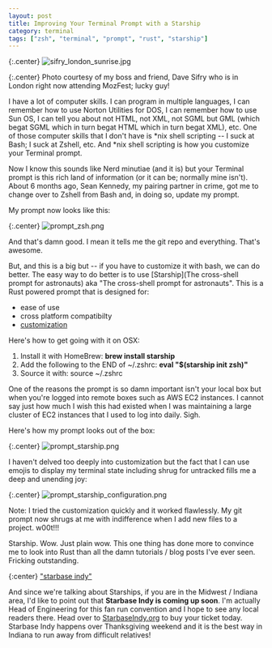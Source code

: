 ```yaml
---
layout: post
title: Improving Your Terminal Prompt with a Starship
category: terminal
tags: ["zsh", "terminal", "prompt", "rust", "starship"]
---
```

{:.center}
![sifry_london_sunrise.jpg](/blog/assets/sifry_london_sunrise.jpg)

{:.center}
Photo courtesy of my boss and friend, Dave Sifry who is in London right now attending MozFest; lucky guy!

I have a lot of computer skills.  I can program in multiple languages, I can remember how to use Norton Utilities for DOS, I can remember how to use Sun OS, I can tell you about not HTML, not XML, not SGML but GML (which begat SGML which in turn begat HTML which in turn begat XML), etc.  One of those computer skills that I don't have is *nix shell scripting -- I suck at Bash; I suck at Zshell, etc.  And *nix shell scripting is how you customize your Terminal prompt.  

Now I know this sounds like Nerd minutiae (and it is) but your Terminal prompt is this rich land of information (or it can be; normally mine isn't).  About 6 months ago, Sean Kennedy, my pairing partner in crime, got me to change over to Zshell from Bash and, in doing so, update my prompt.  

My prompt now looks like this:

{:.center}
![prompt_zsh.png](/blog/assets/prompt_zsh.png)

And that's damn good.  I mean it tells me the git repo and everything.  That's awesome.  

But, and this is a big but -- if you have to customize it with bash, we can do better.  The easy way to do better is to use [Starship](The cross-shell prompt for astronauts) aka "The cross-shell prompt for astronauts".  This is a Rust powered prompt that is designed for:

* ease of use
* cross platform compatibilty
* [customization](https://starship.rs/config/)

Here's how to get going with it on OSX:

1. Install it with HomeBrew:  **brew install starship**
2. Add the following to the END of ~/.zshrc: **eval "$(starship init zsh)"**
3. Source it with: source ~/.zshrc

One of the reasons the prompt is so damn important isn't your local box but when you're logged into remote boxes such as AWS EC2 instances.  I cannot say just how much I wish this had existed when I was maintaining a large cluster of EC2 instances that I used to log into daily.  Sigh.  

Here's how my prompt looks out of the box:

{:.center}
![prompt_starship.png](/blog/assets/prompt_starship.png)

I haven't delved too deeply into customization but the fact that I can use emojis to display my terminal state including shrug for untracked fills me a deep and unending joy:

{:.center}
![prompt_starship_configuration.png](/blog/assets/prompt_starship_configuration.png)

Note: I tried the customization quickly and it worked flawlessly.  My git prompt now shrugs at me with indifference when I add new files to a project.  w00t!!!

Starship.  Wow.  Just plain wow.  This one thing has done more to convince me to look into Rust than all the damn tutorials / blog posts I've ever seen.  Fricking outstanding.

{:center}
["starbase indy"](/blog/assets/sbi_logo.jpg)

And since we're talking about Starships, if you are in the Midwest / Indiana area, I'd like to point out that **Starbase Indy is coming up soon**.  I'm actually Head of Engineering for this fan run convention and I hope to see any local readers there.  Head over to [StarbaseIndy.org](https://www.starbaseindy.org/) to buy your ticket today.  Starbase Indy happens over Thanksgiving weekend and it is the best way in Indiana to run away from difficult relatives!  


